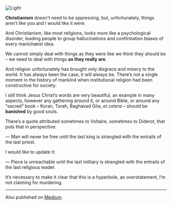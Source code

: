 ![Light](//cacilhas.cc/img/lamp.png)

**Christianism** doesn’t need to be oppressing, but, unfortunately, things aren’t like you and I would like it were.

And Christianism, like most religions, looks more like a psychological disorder, leading people to group hallucinations and confirmation biases of every manichæist idea.

We cannot simply deal with things as they were like we think they should be – we need to deal with things **as they really are**.

And religion unfortunately has brought only disgrace and misery to the world. It has always been the case, it will always be. There’s not a single moment in the history of mankind when institutional religion had been constructive for society.

I still think Jesus Christ’s words are very beautiful, an example in many aspects, however any gathering around it, or around Bible, or around any “sacred” book – Koran, Torah, Baghavad Gita, _et cetera_ – should be **banished** by good souls.

There’s a quote attributed sometimes to Voltaire, sometimes to Diderot, that puts that in perspective:

— Man will never be free until the last king is strangled with the entrails of the last priest.

I would like to update it:

— Piece is unreachable until the last military is strangled with the entrails of the last religious leader.

It’s necessary to make it clear that this is a hyperbole, an overstatement, I’m not claiming for murdering.

* * *

Also published on [Medium](https://cacilhas.medium.com/end-the-cult-8176736bd607).